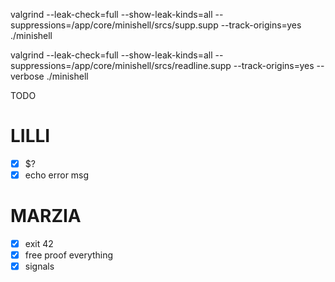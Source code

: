 


valgrind --leak-check=full --show-leak-kinds=all --suppressions=/app/core/minishell/srcs/supp.supp --track-origins=yes ./minishell

valgrind --leak-check=full --show-leak-kinds=all --suppressions=/app/core/minishell/srcs/readline.supp --track-origins=yes --verbose ./minishell 


TODO

# LILLI
- [x] $?
- [x] echo error msg

# MARZIA
- [x] exit 42
- [x] free proof everything
- [x] signals